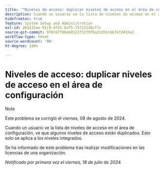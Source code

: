 ```yaml
---
title: '“Niveles de acceso: duplicar niveles de acceso en el área de configuración”'
description: Cuando un usuario ve la lista de niveles de acceso en el área de configuración, ve que algunos niveles de acceso están duplicados. Esto solo se aplica a los niveles integrados.
hidefromtoc: true
feature: System Setup and Administration
exl-id: 26a131ae-91c9-4f81-baf5-7571213bcffc
source-git-commit: 9f8167f06da0121f32f9fba22d51c667efd415e3
workflow-type: tm+mt
source-wordcount: '90'
ht-degree: 100%

---
```


# Niveles de acceso: duplicar niveles de acceso en el área de configuración

>[!NOTE]
>
>Este problema se corrigió el viernes, 08 de agosto de 2024.

Cuando un usuario ve la lista de niveles de acceso en el área de configuración, ve que algunos niveles de acceso están duplicados. Esto solo se aplica a los niveles integrados.

Se ha informado de este problema tras realizar modificaciones en las licencias de una organización.

_Notificado por primera vez el viernes, 18 de julio de 2024._
